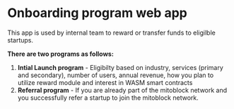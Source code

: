 # Onboarding program web app

This app is used by internal team to reward or transfer funds to eligilble startups.

**There are two programs as follows:**
1. **Intial Launch program** - Eligibilty based on industry, services (primary and secondary), number of users, annual revenue, how you plan to utilize reward module and interest in WASM smart contracts
2. **Referral program** - If you are already part of the mitoblock network and you successfully refer a startup to join the mitoblock network.  